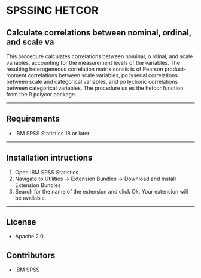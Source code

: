 # SPSSINC HETCOR
## Calculate correlations between nominal, ordinal, and scale va
 This procedure calculates correlations between nominal, o  rdinal, and scale variables, accounting for the measurement levels of   the variables. The resulting heterogeneous correlation matrix consis  ts of Pearson product-moment correlations between scale variables, po  lyserial correlations between scale and categorical variables, and po  lychoric correlations between categorical variables. The procedure us  es the hetcor function from the R polycor package.

---
Requirements
----
- IBM SPSS Statistics 18 or later

---
Installation intructions
----
1. Open IBM SPSS Statistics
2. Navigate to Utilities -> Extension Bundles -> Download and Install Extension Bundles
3. Search for the name of the extension and click Ok. Your extension will be available.

---
License
----

- Apache 2.0
                              
Contributors
----

  - IBM SPSS
